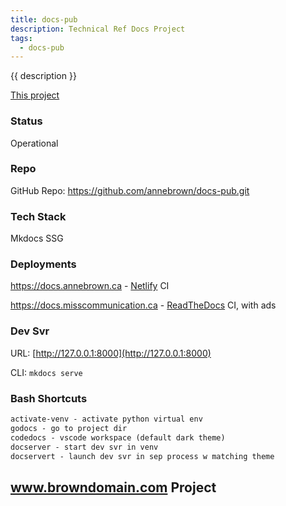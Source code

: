 ```yaml
---
title: docs-pub
description: Technical Ref Docs Project
tags:
  - docs-pub
---
```


{{ description }}

[This project](../../about.md)

### Status

Operational

### Repo

GitHub Repo: <https://github.com/annebrown/docs-pub.git>

### Tech Stack

Mkdocs SSG

### Deployments

<https://docs.annebrown.ca> - [Netlify](https://app.netlify.com "Official Site") CI

<https://docs.misscommunication.ca> - [ReadTheDocs](https://www.readthedocs.org) CI, with ads

### Dev Svr

URL: [http://127.0.0.1:8000](http://127.0.0.1:8000)

CLI: ```mkdocs serve```

### Bash Shortcuts

```txt
activate-venv - activate python virtual env
godocs - go to project dir
codedocs - vscode workspace (default dark theme)
docserver - start dev svr in venv
docservert - launch dev svr in sep process w matching theme
```

## www.browndomain.com Project


